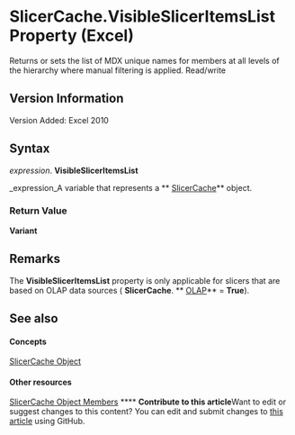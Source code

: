
# SlicerCache.VisibleSlicerItemsList Property (Excel)

Returns or sets the list of MDX unique names for members at all levels of the hierarchy where manual filtering is applied. Read/write


## Version Information

Version Added: Excel 2010 


## Syntax

 _expression_. **VisibleSlicerItemsList**

 _expression_A variable that represents a  ** [SlicerCache](6e6533e3-0503-a1d3-9ecd-f7997233565f.md)** object.


### Return Value

 **Variant**


## Remarks

The  **VisibleSlicerItemsList** property is only applicable for slicers that are based on OLAP data sources ( **SlicerCache**. ** [OLAP](621ca936-5b60-98be-45a2-ea15ef5297ba.md)** = **True**). 


## See also


#### Concepts


 [SlicerCache Object](6e6533e3-0503-a1d3-9ecd-f7997233565f.md)
#### Other resources


 [SlicerCache Object Members](59572fc4-0dd9-096a-61b9-7775f90ac7be.md)
****   **Contribute to this article**Want to edit or suggest changes to this content? You can edit and submit changes to  [this article](https://github.com/jhershey00/VBA_Excel_Test/OpenXMLCon/articles/1002d654-8207-fe88-567e-8bd4e36fbeb4.md) using GitHub.

